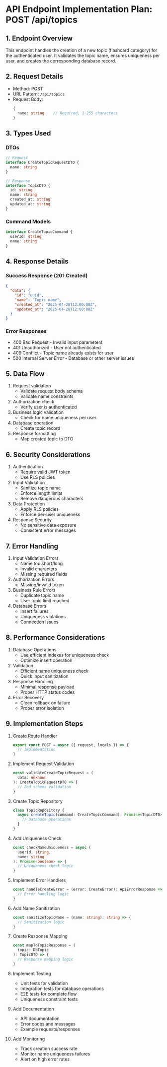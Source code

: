 # API Endpoint Implementation Plan: POST /api/topics

## 1. Endpoint Overview
This endpoint handles the creation of a new topic (flashcard category) for the authenticated user. It validates the topic name, ensures uniqueness per user, and creates the corresponding database record.

## 2. Request Details
- Method: POST
- URL Pattern: `/api/topics`
- Request Body:
  ```typescript
  {
    name: string    // Required, 1-255 characters
  }
  ```

## 3. Types Used
### DTOs
```typescript
// Request
interface CreateTopicRequestDTO {
  name: string
}

// Response
interface TopicDTO {
  id: string
  name: string
  created_at: string
  updated_at: string
}
```

### Command Models
```typescript
interface CreateTopicCommand {
  userId: string
  name: string
}
```

## 4. Response Details
### Success Response (201 Created)
```json
{
  "data": {
    "id": "uuid",
    "name": "Topic name",
    "created_at": "2025-04-28T12:00:00Z",
    "updated_at": "2025-04-28T12:00:00Z"
  }
}
```

### Error Responses
- 400 Bad Request - Invalid input parameters
- 401 Unauthorized - User not authenticated
- 409 Conflict - Topic name already exists for user
- 500 Internal Server Error - Database or other server issues

## 5. Data Flow
1. Request validation
   - Validate request body schema
   - Validate name constraints
2. Authorization check
   - Verify user is authenticated
3. Business logic validation
   - Check for name uniqueness per user
4. Database operation
   - Create topic record
5. Response formatting
   - Map created topic to DTO

## 6. Security Considerations
1. Authentication
   - Require valid JWT token
   - Use RLS policies
2. Input Validation
   - Sanitize topic name
   - Enforce length limits
   - Remove dangerous characters
3. Data Protection
   - Apply RLS policies
   - Enforce per-user uniqueness
4. Response Security
   - No sensitive data exposure
   - Consistent error messages

## 7. Error Handling
1. Input Validation Errors
   - Name too short/long
   - Invalid characters
   - Missing required fields
2. Authorization Errors
   - Missing/invalid token
3. Business Rule Errors
   - Duplicate topic name
   - User topic limit reached
4. Database Errors
   - Insert failures
   - Uniqueness violations
   - Connection issues

## 8. Performance Considerations
1. Database Operations
   - Use efficient indexes for uniqueness check
   - Optimize insert operation
2. Validation
   - Efficient name uniqueness check
   - Quick input sanitization
3. Response Handling
   - Minimal response payload
   - Proper HTTP status codes
4. Error Recovery
   - Clean rollback on failure
   - Proper error isolation

## 9. Implementation Steps
1. Create Route Handler
   ```typescript
   export const POST = async ({ request, locals }) => {
     // Implementation
   }
   ```

2. Implement Request Validation
   ```typescript
   const validateCreateTopicRequest = (
     data: unknown
   ): CreateTopicRequestDTO => {
     // Zod schema validation
   }
   ```

3. Create Topic Repository
   ```typescript
   class TopicRepository {
     async createTopic(command: CreateTopicCommand): Promise<TopicDTO> {
       // Database operations
     }
   }
   ```

4. Add Uniqueness Check
   ```typescript
   const checkNameUniqueness = async (
     userId: string,
     name: string
   ): Promise<boolean> => {
     // Uniqueness check logic
   }
   ```

5. Implement Error Handlers
   ```typescript
   const handleCreateError = (error: CreateError): ApiErrorResponse => {
     // Error handling logic
   }
   ```

6. Add Name Sanitization
   ```typescript
   const sanitizeTopicName = (name: string): string => {
     // Sanitization logic
   }
   ```

7. Create Response Mapping
   ```typescript
   const mapToTopicResponse = (
     topic: DbTopic
   ): TopicDTO => {
     // Response mapping logic
   }
   ```

8. Implement Testing
   - Unit tests for validation
   - Integration tests for database operations
   - E2E tests for complete flow
   - Uniqueness constraint tests

9. Add Documentation
   - API documentation
   - Error codes and messages
   - Example requests/responses

10. Add Monitoring
    - Track creation success rate
    - Monitor name uniqueness failures
    - Alert on high error rates
